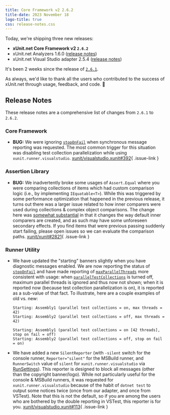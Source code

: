 ```yaml
---
title: Core Framework v2 2.6.2
title-date: 2023 November 18
logo-title: true
css: release-notes.css
---
```


Today, we're shipping three new releases:

* **xUnit.net Core Framework v2 `2.6.2`**
* xUnit.net Analyzers 1.6.0  ([release notes](/releases/analyzers/1.6.0))
* xUnit.net Visual Studio adapter 2.5.4 ([release notes](/releases/visualstudio/2.5.4))

It's been 2 weeks since the release of [`2.6.1`](2.6.1).

As always, we'd like to thank all the users who contributed to the success of xUnit.net through usage, feedback, and code. 🎉

## Release Notes

These release notes are a comprehensive list of changes from `2.6.1` to `2.6.2`.

### Core Framework

* **BUG:** We were ignoring [`stopOnFail`](/docs/config-xunit-runner-json#stopOnFail) when synchronous message reporting was requested. The most common trigger for this situation was disabling test collection parallelization while using `xunit.runner.visualstudio`. [xunit/visualstudio.xunit#392](https://github.com/xunit/visualstudio.xunit/issues/392){ .issue-link }

### Assertion Library

* **BUG:** We inadvertently broke some usages of `Assert.Equal` where you were comparing collections of items which had custom comparison logic (i.e., by implementing `IEquatable<T>`). While this was triggered by some performance optimization that happened in the previous release, it turns out there was a larger issue related to how inner comparers were used during collections & complex object comparisons. The change here was [somewhat substantial](https://github.com/xunit/assert.xunit/commit/455865ac846c0812e80ffb1c4a46b9d5d35ff828) in that it changes the way default inner comparers are created, and as such may have some unforeseen secondary effects. If you find items that were previous passing suddenly start failing, please open issues so we can evaluate the comparison paths. [xunit/xunit#2821](https://github.com/xunit/xunit/issues/2821){ .issue-link }

### Runner Utility

* We have updated the "starting" banners slightly when you have diagnostic messages enabled. We are now reporting the status of [`stopOnFail`](/docs/config-xunit-runner-json#stopOnFail) and have made reporting of [`maxParallelThreads`](/docs/config-xunit-runner-json#maxParallelThreads) more consistent with usage: when [`parallelTestCollections`](/docs/config-xunit-runner-json#parallelTestCollections) is turned off, maximum parallel threads is ignored and thus now not shown; when it is reported now (because test collection parallelization is on), it is reported as a sub-value of that fact. To illustrate, here are   a couple examples of old vs. new:

  ```text
  Starting: Assembly1 (parallel test collections = on, max threads = 42)
  Starting: Assembly2 (parallel test collections = off, max threads = 42)
  ```

  ```text
  Starting: Assembly1 (parallel test collections = on [42 threads], stop on fail = off)
  Starting: Assembly2 (parallel test collections = off, stop on fail = on)
  ```

* We have added a new `SilentReporter` (with `-silent` switch for the console runner, `Reporter="silent"` for the MSBuild runner, and `RunnerSwitch` value of `silent` for `xunit.runner.visualstudio` via [RunSettings](/docs/config-runsettings)). This reporter is designed to block all messages (other than the copyright banner/logo). While not particularly useful for the console & MSBuild runners, it was requested for `xunit.runner.visualstudio` because of the habit of `dotnet test` to output some notices twice (once from our adapter, and once from VSTest). Note that this is not the default, so if you are among the users who are bothered by the double reporting in VSTest, this reporter is for you. [xunit/visualstudio.xunit#113](https://github.com/xunit/visualstudio.xunit/issues/113){ .issue-link }
